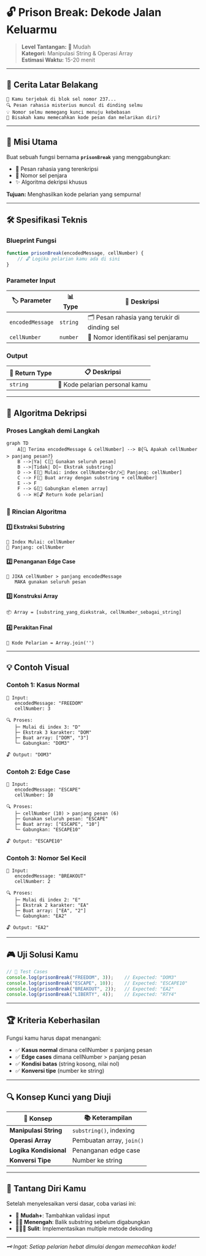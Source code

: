 # 🔓 Prison Break: Dekode Jalan Keluarmu

> **Level Tantangan:** 🌟 Mudah  
> **Kategori:** Manipulasi String & Operasi Array  
> **Estimasi Waktu:** 15-20 menit

---

## 📖 Cerita Latar Belakang

```
🏢 Kamu terjebak di blok sel nomor 237...
🔍 Pesan rahasia misterius muncul di dinding selmu
💡 Nomor selmu memegang kunci menuju kebebasan
🚪 Bisakah kamu memecahkan kode pesan dan melarikan diri?
```

---

## 🎯 Misi Utama

Buat sebuah fungsi bernama **`prisonBreak`** yang menggabungkan:
- 📝 Pesan rahasia yang terenkripsi
- 🔢 Nomor sel penjara
- ✨ Algoritma dekripsi khusus

**Tujuan:** Menghasilkan kode pelarian yang sempurna!

---

## 🛠️ Spesifikasi Teknis

### Blueprint Fungsi
```javascript
function prisonBreak(encodedMessage, cellNumber) {
    // 🔓 Logika pelarian kamu ada di sini
}
```

### Parameter Input
| 🏷️ Parameter | 📊 Type | 📝 Deskripsi |
|---------------|---------|----------------|
| `encodedMessage` | `string` | 🗂️ Pesan rahasia yang terukir di dinding sel |
| `cellNumber` | `number` | 🔢 Nomor identifikasi sel penjaramu |

### Output
| 🎯 Return Type | 📋 Deskripsi |
|----------------|----------------|
| `string` | 🔐 Kode pelarian personal kamu |

---

## 🔬 Algoritma Dekripsi

### Proses Langkah demi Langkah

```mermaid
graph TD
    A[📨 Terima encodedMessage & cellNumber] --> B{🔍 Apakah cellNumber > panjang pesan?}
    B -->|Ya| C[📄 Gunakan seluruh pesan]
    B -->|Tidak| D[✂️ Ekstrak substring]
    D --> E[📍 Mulai: index cellNumber<br/>📏 Panjang: cellNumber]
    C --> F[🔗 Buat array dengan substring + cellNumber]
    E --> F
    F --> G[🎯 Gabungkan elemen array]
    G --> H[🔓 Return kode pelarian]
```

### 🔢 Rincian Algoritma

#### 1️⃣ **Ekstraksi Substring**
```
📍 Index Mulai: cellNumber
📏 Panjang: cellNumber
```

#### 2️⃣ **Penanganan Edge Case**
```
🚨 JIKA cellNumber > panjang encodedMessage
   MAKA gunakan seluruh pesan
```

#### 3️⃣ **Konstruksi Array**
```
📦 Array = [substring_yang_diekstrak, cellNumber_sebagai_string]
```

#### 4️⃣ **Perakitan Final**
```
🔗 Kode Pelarian = Array.join('')
```

---

## 💡 Contoh Visual

### Contoh 1: Kasus Normal
```
📨 Input:
   encodedMessage: "FREEDOM"
   cellNumber: 3

🔍 Proses:
   ├─ Mulai di index 3: "D"
   ├─ Ekstrak 3 karakter: "DOM"
   ├─ Buat array: ["DOM", "3"]
   └─ Gabungkan: "DOM3"

🔓 Output: "DOM3"
```

### Contoh 2: Edge Case
```
📨 Input:
   encodedMessage: "ESCAPE"
   cellNumber: 10

🔍 Proses:
   ├─ cellNumber (10) > panjang pesan (6)
   ├─ Gunakan seluruh pesan: "ESCAPE"
   ├─ Buat array: ["ESCAPE", "10"]
   └─ Gabungkan: "ESCAPE10"

🔓 Output: "ESCAPE10"
```

### Contoh 3: Nomor Sel Kecil
```
📨 Input:
   encodedMessage: "BREAKOUT"
   cellNumber: 2

🔍 Proses:
   ├─ Mulai di index 2: "E"
   ├─ Ekstrak 2 karakter: "EA"
   ├─ Buat array: ["EA", "2"]
   └─ Gabungkan: "EA2"

🔓 Output: "EA2"
```

---

## 🎮 Uji Solusi Kamu

```javascript
// 🧪 Test Cases
console.log(prisonBreak("FREEDOM", 3));    // Expected: "DOM3"
console.log(prisonBreak("ESCAPE", 10));    // Expected: "ESCAPE10"
console.log(prisonBreak("BREAKOUT", 2));   // Expected: "EA2"
console.log(prisonBreak("LIBERTY", 4));    // Expected: "RTY4"
```

---

## 🏆 Kriteria Keberhasilan

Fungsi kamu harus dapat menangani:
- ✅ **Kasus normal** dimana cellNumber ≤ panjang pesan
- ✅ **Edge cases** dimana cellNumber > panjang pesan
- ✅ **Kondisi batas** (string kosong, nilai nol)
- ✅ **Konversi tipe** (number ke string)

---

## 🔍 Konsep Kunci yang Diuji

| 🎯 Konsep | 📚 Keterampilan |
|------------|-----------|
| **Manipulasi String** | `substring()`, indexing |
| **Operasi Array** | Pembuatan array, `join()` |
| **Logika Kondisional** | Penanganan edge case |
| **Konversi Tipe** | Number ke string |

---

## 💪 Tantang Diri Kamu

Setelah menyelesaikan versi dasar, coba variasi ini:
- 🌟 **Mudah+**: Tambahkan validasi input
- 🌟🌟 **Menengah**: Balik substring sebelum digabungkan
- 🌟🌟🌟 **Sulit**: Implementasikan multiple metode dekoding

---

*🗝️ Ingat: Setiap pelarian hebat dimulai dengan memecahkan kode!*
